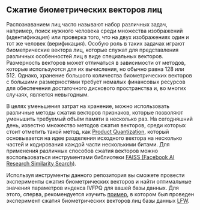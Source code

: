 ## Сжатие биометрических векторов лиц


Распознаванием лиц часто называют набор различных задач, например, поиск нужного человека среди множества изображений (идентификация) или проверка того, что на двух изображениях один и тот же человек (верификация). Особую роль в таких задачах играют биометрические вектора лиц, которые служат для представления различных
особенностей лиц в виде специальных векторов. Размерность векторов может отличаться в зависимости от методов, которые используются для их вычисления, но обычно равна 128 или 512. Однако, хранение большого количества биометрических векторов с большими размерностями требует немалых финансовых ресурсов для обеспечения достаточного дискового пространства и, во многих случаях, является невыгодным.

В целях уменьшения затрат на хранение, можно использовать различные методы сжатия векторов признаков, которые позволяют уменьшить требуемый объём памяти
в несколько раз. На сегодняшний день, известно множество методов сжатия векторов,
среди которых стоит отметить такой метод, как [Product Quantization](https://lear.inrialpes.fr/pubs/2011/JDS11/jegou_searching_with_quantization.pdf), который основывается на идее разделения исходного вектора на несколько частей и кодирования
каждой части несколькими битами. Для применения различных способов сжатия векторов можно воспользоваться инструментами библиотеки [FAISS (Facebook AI Research
Similarity Search)](https://github.com/facebookresearch/faiss).

Используя инструменты данного репозитория вы сможете провести эксперименты сжатия биометрических векторов 
и найти оптимальные значения параметров индекса IVFPQ для вашей базы данных. Для этого, сперва, рекомендуется изучить [пример](https://github.com/SamandarYokubov/face_embeddings_compression/blob/main/example/lfw_compression_experiments.ipynb), в котором был проведен эксперимент сжатия биометрических векторов лиц базы данных [LFW](http://vis-www.cs.umass.edu/lfw/).
